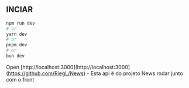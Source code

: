 ## INCIAR

```bash
npm run dev
# or
yarn dev
# or
pnpm dev
# or
bun dev
```

Open [http://localhost:3000](http://localhost:3000](https://github.com/RiegL/News) - Esta api é do projeto News rodar junto com o front

